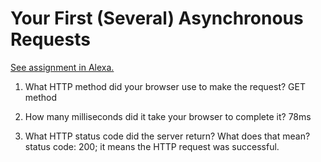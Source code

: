 # Your First (Several) Asynchronous Requests

[See assignment in Alexa.](https://alexa.bitmaker.co/cohorts/67/assignments/2055/latest)

1. What HTTP method did your browser use to make the request?
  GET method

2. How many milliseconds did it take your browser to complete it?
  78ms

3. What HTTP status code did the server return? What does that mean?
    status code: 200; it means the HTTP request was successful.
